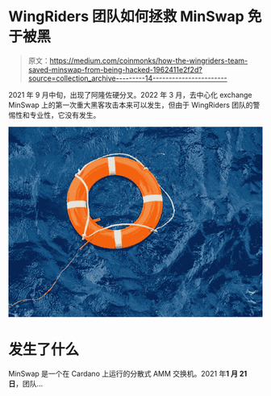# WingRiders 团队如何拯救 MinSwap 免于被黑

> 原文：<https://medium.com/coinmonks/how-the-wingriders-team-saved-minswap-from-being-hacked-1962411e2f2d?source=collection_archive---------14----------------------->

2021 年 9 月中旬，出现了阿隆佐硬分叉。2022 年 3 月，去中心化 exchange MinSwap 上的第一次重大黑客攻击本来可以发生，但由于 WingRiders 团队的警惕性和专业性，它没有发生。

![](img/f721138cc967c84026e78023bdb9993d.png)

# 发生了什么

MinSwap 是一个在 Cardano 上运行的分散式 AMM 交换机。2021 年**1 月 21 日**，团队…
